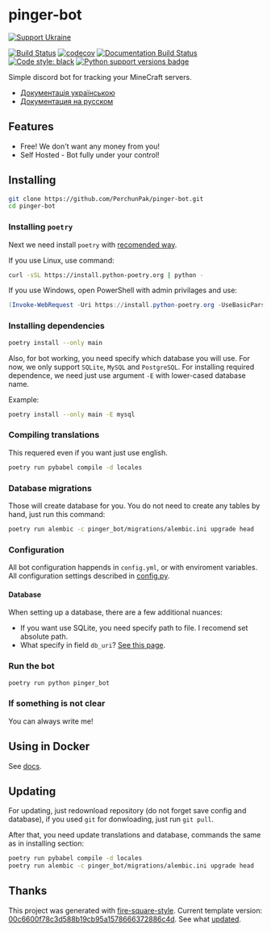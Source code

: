 # pinger-bot

[![Support Ukraine](https://badgen.net/badge/support/UKRAINE/?color=0057B8&labelColor=FFD700)](https://www.gov.uk/government/news/ukraine-what-you-can-do-to-help)

[![Build Status](https://github.com/PerchunPak/pinger-bot/actions/workflows/test.yml/badge.svg?branch=master)](https://github.com/PerchunPak/pinger-bot/actions?query=workflow%3Atest)
[![codecov](https://codecov.io/gh/PerchunPak/pinger-bot/branch/master/graph/badge.svg)](https://codecov.io/gh/PerchunPak/pinger-bot)
[![Documentation Build Status](https://readthedocs.org/projects/pinger-bot/badge/?version=latest)](https://pinger-bot.readthedocs.io/)
[![Code style: black](https://img.shields.io/badge/code%20style-black-000000.svg)](https://github.com/psf/black)
[![Python support versions badge](https://img.shields.io/badge/python-3.8%20%7C%203.9%20%7C%203.10-blue)](https://www.python.org/downloads/)

Simple discord bot for tracking your MineCraft servers.

- [Документація українською](https://pinger-bot.readthedocs.io/uk_UA/latest)
- [Документация на русском](https://pinger-bot.readthedocs.io/ru/latest)

## Features

- Free! We don't want any money from you!
- Self Hosted - Bot fully under your control!

## Installing

```bash
git clone https://github.com/PerchunPak/pinger-bot.git
cd pinger-bot
```

### Installing `poetry`

Next we need install `poetry` with [recomended way](https://python-poetry.org/docs/master/#installation).

If you use Linux, use command:

```bash
curl -sSL https://install.python-poetry.org | python -
```

If you use Windows, open PowerShell with admin privilages and use:

```powershell
(Invoke-WebRequest -Uri https://install.python-poetry.org -UseBasicParsing).Content | python -
```

### Installing dependencies

```bash
poetry install --only main
```

Also, for bot working, you need specify which database you will use.
For now, we only support `SQLite`, `MySQL` and `PostgreSQL`.
For installing required dependence, we need just use argument `-E` with lower-cased database name.

Example:

```bash
poetry install --only main -E mysql
```

### Compiling translations

This requered even if you want just use english.

```bash
poetry run pybabel compile -d locales
```

### Database migrations

Those will create database for you. You do not need to create any tables by hand, just run this command:

```bash
poetry run alembic -c pinger_bot/migrations/alembic.ini upgrade head
```

### Configuration

All bot configuration happends in `config.yml`, or with enviroment variables.
All configuration settings described in [config.py](https://pinger-bot.readthedocs.io/en/latest/autoapi/pinger_bot/config/).

#### Database

When setting up a database, there are a few additional nuances:

- If you want use SQLite, you need specify path to file. I recomend set absolute path.
- What specify in field `db_uri`? [See this page](https://docs.sqlalchemy.org/en/14/core/engines.html#database-urls).

### Run the bot

```bash
poetry run python pinger_bot
```

### If something is not clear

You can always write me!

## Using in Docker

See [docs](https://pinger-bot.readthedocs.io/en/latest/pages/docker/).

## Updating

For updating, just redownload repository (do not forget save config and database),
if you used `git` for donwloading, just run `git pull`.

After that, you need update translations and database, commands the same as in installing section:

```bash
poetry run pybabel compile -d locales
poetry run alembic -c pinger_bot/migrations/alembic.ini upgrade head
```

## Thanks

This project was generated with [fire-square-style](https://github.com/fire-square/fire-square-style).
Current template version: [00c6600f78c3d588b19cb95a1578666372886c4d](https://github.com/fire-square/fire-square-style/tree/00c6600f78c3d588b19cb95a1578666372886c4d).
See what [updated](https://github.com/fire-square/fire-square-style/compare/00c6600f78c3d588b19cb95a1578666372886c4d...master).
